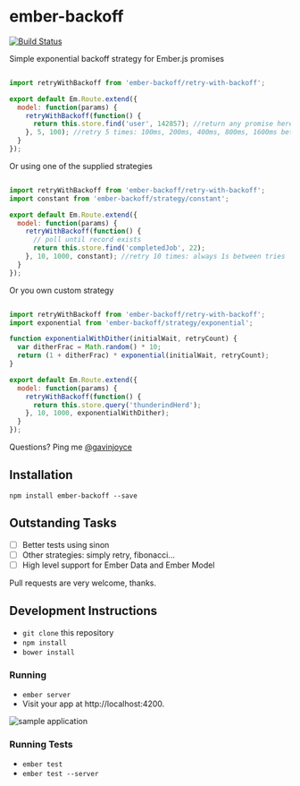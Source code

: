 # ember-backoff

[![Build Status](https://travis-ci.org/GavinJoyce/ember-backoff.svg)](https://travis-ci.org/GavinJoyce/ember-backoff)

Simple exponential backoff strategy for Ember.js promises

```javascript

import retryWithBackoff from 'ember-backoff/retry-with-backoff';

export default Em.Route.extend({
  model: function(params) {
    retryWithBackoff(function() {
      return this.store.find('user', 142857); //return any promise here
    }, 5, 100); //retry 5 times: 100ms, 200ms, 400ms, 800ms, 1600ms between tries
  }
});

```

Or using one of the supplied strategies

```javascript

import retryWithBackoff from 'ember-backoff/retry-with-backoff';
import constant from 'ember-backoff/strategy/constant';

export default Em.Route.extend({
  model: function(params) {
    retryWithBackoff(function() {
      // poll until record exists
      return this.store.find('completedJob', 22);
    }, 10, 1000, constant); //retry 10 times: always 1s between tries
  }
});

```

Or you own custom strategy

```javascript

import retryWithBackoff from 'ember-backoff/retry-with-backoff';
import exponential from 'ember-backoff/strategy/exponential';

function exponentialWithDither(initialWait, retryCount) {
  var ditherFrac = Math.random() * 10;
  return (1 + ditherFrac) * exponential(initialWait, retryCount);
}

export default Em.Route.extend({
  model: function(params) {
    retryWithBackoff(function() {
      return this.store.query('thunderindHerd');
    }, 10, 1000, exponentialWithDither);
  }
});

```

Questions? Ping me [@gavinjoyce](https://twitter.com/gavinjoyce)

## Installation

`npm install ember-backoff --save`

## Outstanding Tasks

 * [ ] Better tests using sinon
 * [ ] Other strategies: simply retry, fibonacci...
 * [ ] High level support for Ember Data and Ember Model

Pull requests are very welcome, thanks.

## Development Instructions

* `git clone` this repository
* `npm install`
* `bower install`

### Running

* `ember server`
* Visit your app at http://localhost:4200.

![sample application](https://cloud.githubusercontent.com/assets/2526/4193579/ed8937dc-37a2-11e4-93e6-3b20b53fb315.png)

### Running Tests

* `ember test`
* `ember test --server`
